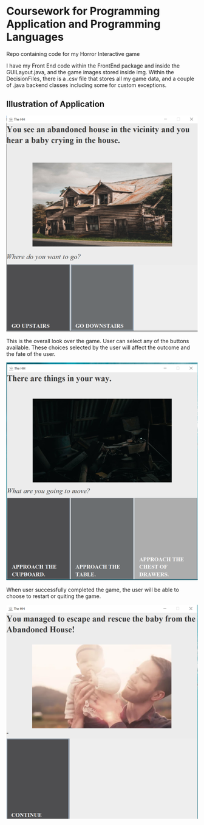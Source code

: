 # Coursework for Programming Application and Programming Languages

Repo containing code for my Horror Interactive game

I have my Front End code within the FrontEnd package and inside the GUILayout.java, and the game images stored inside img. Within the DecisionFiles, there is a .csv file that stores all my game data, and a couple of .java backend classes including some for custom exceptions.

## Illustration of Application

![Overview of Game](/images/sample1.png)

This is the overall look over the game. User can select any of the buttons available. These choices selected by the user will affect the outcome and the fate of the user.

![Overview of Game](/images/sample2.png)

When user successfully completed the game, the user will be able to choose to restart or quiting the game.

![Win Screen](/images/win.png)
